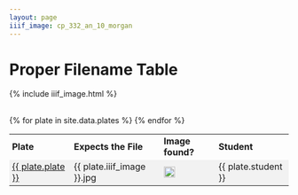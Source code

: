 ```yaml
---
layout: page
iiif_image: cp_332_an_10_morgan
---
```



<style>
  td{padding-left:5px;}
  table{width:100% !important;border-collapse:collapse;}
  tr:nth-child(even){background-color: #f2f2f2}
</style>

<h1>Proper Filename Table</h1>


{% include iiif_image.html %}
<br><br>
<table>
  <tr>
    <td><b>Plate</b></td>
    <td><b>Expects the File</b></td>
    <td><b>Image found?</b></td>
    <td><b>Student</b></td>
  </tr>
  {% for plate in site.data.plates %}
  <tr>
    <td>
      <a href="{{ site.baseurl }}/plates/{{ plate.plate }}">{{ plate.plate }}<br></a>
    </td>
    <td>
      {{ plate.iiif_image }}.jpg
    </td>
    <td>
      <a href="{{ site.baseurl }}/plates/{{ plate.plate }}">
        <img src="{{ site.baseurl }}/tiles/images/{{ plate.iiif_image }}-1/full/full/0/default.jpg" width="20"/>
      </a>
    </td>
    <td>
      {{ plate.student }}
    </td>
  </tr>
  {% endfor %}
</table>
